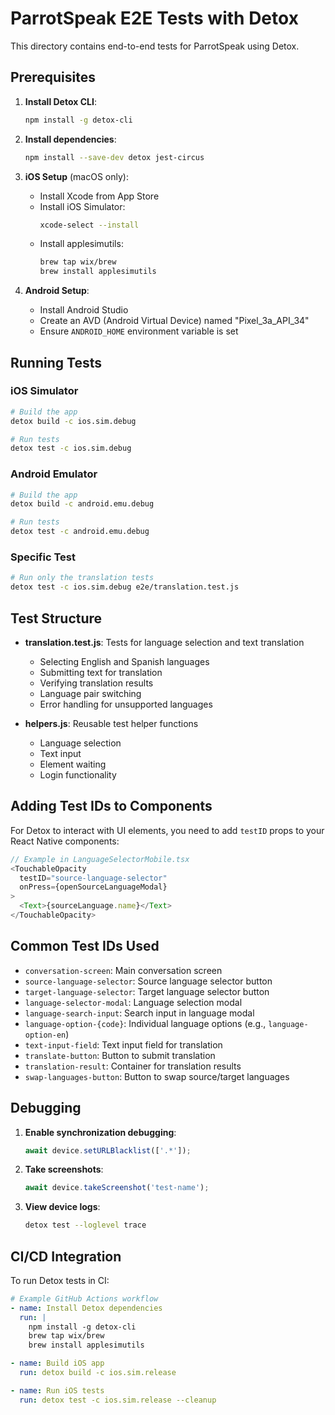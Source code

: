 # ParrotSpeak E2E Tests with Detox

This directory contains end-to-end tests for ParrotSpeak using Detox.

## Prerequisites

1. **Install Detox CLI**:
   ```bash
   npm install -g detox-cli
   ```

2. **Install dependencies**:
   ```bash
   npm install --save-dev detox jest-circus
   ```

3. **iOS Setup** (macOS only):
   - Install Xcode from App Store
   - Install iOS Simulator:
     ```bash
     xcode-select --install
     ```
   - Install applesimutils:
     ```bash
     brew tap wix/brew
     brew install applesimutils
     ```

4. **Android Setup**:
   - Install Android Studio
   - Create an AVD (Android Virtual Device) named "Pixel_3a_API_34"
   - Ensure `ANDROID_HOME` environment variable is set

## Running Tests

### iOS Simulator
```bash
# Build the app
detox build -c ios.sim.debug

# Run tests
detox test -c ios.sim.debug
```

### Android Emulator
```bash
# Build the app
detox build -c android.emu.debug

# Run tests
detox test -c android.emu.debug
```

### Specific Test
```bash
# Run only the translation tests
detox test -c ios.sim.debug e2e/translation.test.js
```

## Test Structure

- **translation.test.js**: Tests for language selection and text translation
  - Selecting English and Spanish languages
  - Submitting text for translation
  - Verifying translation results
  - Language pair switching
  - Error handling for unsupported languages

- **helpers.js**: Reusable test helper functions
  - Language selection
  - Text input
  - Element waiting
  - Login functionality

## Adding Test IDs to Components

For Detox to interact with UI elements, you need to add `testID` props to your React Native components:

```typescript
// Example in LanguageSelectorMobile.tsx
<TouchableOpacity
  testID="source-language-selector"
  onPress={openSourceLanguageModal}
>
  <Text>{sourceLanguage.name}</Text>
</TouchableOpacity>
```

## Common Test IDs Used

- `conversation-screen`: Main conversation screen
- `source-language-selector`: Source language selector button
- `target-language-selector`: Target language selector button
- `language-selector-modal`: Language selection modal
- `language-search-input`: Search input in language modal
- `language-option-{code}`: Individual language options (e.g., `language-option-en`)
- `text-input-field`: Text input field for translation
- `translate-button`: Button to submit translation
- `translation-result`: Container for translation results
- `swap-languages-button`: Button to swap source/target languages

## Debugging

1. **Enable synchronization debugging**:
   ```javascript
   await device.setURLBlacklist(['.*']);
   ```

2. **Take screenshots**:
   ```javascript
   await device.takeScreenshot('test-name');
   ```

3. **View device logs**:
   ```bash
   detox test --loglevel trace
   ```

## CI/CD Integration

To run Detox tests in CI:

```yaml
# Example GitHub Actions workflow
- name: Install Detox dependencies
  run: |
    npm install -g detox-cli
    brew tap wix/brew
    brew install applesimutils

- name: Build iOS app
  run: detox build -c ios.sim.release

- name: Run iOS tests
  run: detox test -c ios.sim.release --cleanup
```